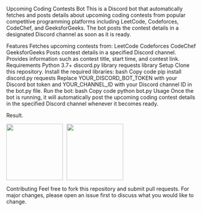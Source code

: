 Upcoming Coding Contests Bot
This is a Discord bot that automatically fetches and posts details about upcoming coding contests from popular competitive programming platforms including LeetCode, Codeforces, CodeChef, and GeeksforGeeks. The bot posts the contest details in a designated Discord channel as soon as it is ready.

Features
Fetches upcoming contests from:
LeetCode
Codeforces
CodeChef
GeeksforGeeks
Posts contest details in a specified Discord channel.
Provides information such as contest title, start time, and contest link.
Requirements
Python 3.7+
discord.py library
requests library
Setup
Clone this repository.
Install the required libraries:
bash
Copy code
pip install discord.py requests
Replace YOUR_DISCORD_BOT_TOKEN with your Discord bot token and YOUR_CHANNEL_ID with your Discord channel ID in the bot.py file.
Run the bot:
bash
Copy code
python bot.py
Usage
Once the bot is running, it will automatically post the upcoming coding contest details in the specified Discord channel whenever it becomes ready.

Result.


<div style="display: flex;">
    <img src="https://github.com/alururamesh521/ContestAlertBot-Dante/assets/142136138/c883756b-b11b-4213-8440-4b7072172341" style="width: 150px; height: auto; margin-right: 10px;">
    <img src="https://github.com/alururamesh521/ContestAlertBot-Dante/assets/142136138/cc293920-ecbe-4d47-88da-0469565315eb" style="width: 150px; height: auto;">
</div>





Contributing
Feel free to fork this repository and submit pull requests. For major changes, please open an issue first to discuss what you would like to change.


